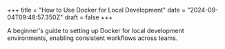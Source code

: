 +++
title = "How to Use Docker for Local Development"
date = "2024-09-04T09:48:57.350Z"
draft = false
+++

A beginner's guide to setting up Docker for local development environments, enabling consistent workflows across teams.
        
